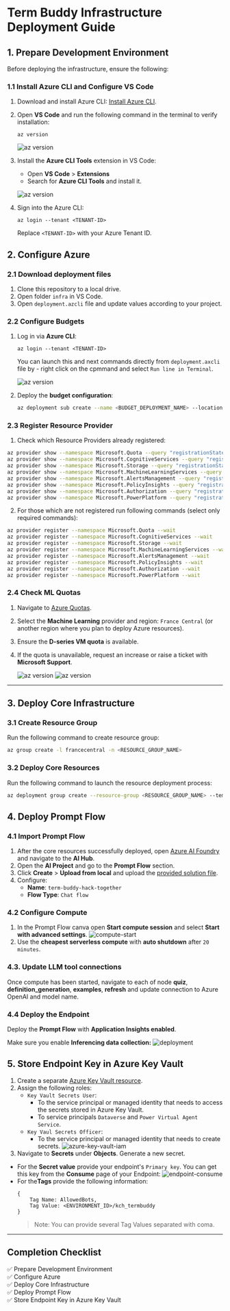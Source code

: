 # Term Buddy Infrastructure Deployment Guide

## 1. Prepare Development Environment
Before deploying the infrastructure, ensure the following:

### 1.1 Install Azure CLI and Configure VS Code

1. Download and install Azure CLI: [Install Azure CLI](https://learn.microsoft.com/en-us/cli/azure/install-azure-cli-windows?tabs=azure-cli#install-or-update).
2. Open **VS Code** and run the following command in the terminal to verify installation:
   ```
   az version
   ```
    ![az version](./infra-assets/azversion.jpg)

3. Install the **Azure CLI Tools** extension in VS Code:
   - Open **VS Code** > **Extensions**
   - Search for **Azure CLI Tools** and install it.

   ![az version](./infra-assets/azureclitool.jpg)

4. Sign into the Azure CLI:
   ```
   az login --tenant <TENANT-ID>
   ```
   Replace `<TENANT-ID>` with your Azure Tenant ID.

## 2. Configure Azure

### 2.1 Download deployment files

1. Clone this repository to a local drive.
2. Open folder `infra` in VS Code.
3. Open `deployment.azcli` file and update values according to your project.

### 2.2 Configure Budgets

1. Log in via **Azure CLI**:
   ```
   az login --tenant <TENANT-ID>
   ```
   You can launch this and next commands directly from `deployment.axcli` file by - right click on the cpmmand and select `Run line in Terminal`.

    ![az version](./infra-assets/login-azure.png)

2. Deploy the **budget configuration**:
   ```sh
   az deployment sub create --name <BUDGET_DEPLOYMENT_NAME> --location francecentral --template-file ".\code\budget.bicep" --parameters startDate=<START_DATE_YYYY-MM-DD> endDate=<END_DATE_YYYY-MM-DD> contactEmails='[\"<EMAIL1>\", \"<EMAIL2>\"]' budgetName=<BUDGET_NAME> amount=<BUDGET_AMOUNT>
   ```

### 2.3 Register Resource Provider
1. Check which Resource Providers already registered:
```sh
az provider show --namespace Microsoft.Quota --query "registrationState"
az provider show --namespace Microsoft.CognitiveServices --query "registrationState"
az provider show --namespace Microsoft.Storage --query "registrationState"
az provider show --namespace Microsoft.MachineLearningServices --query "registrationState"
az provider show --namespace Microsoft.AlertsManagement --query "registrationState"
az provider show --namespace Microsoft.PolicyInsights --query "registrationState"
az provider show --namespace Microsoft.Authorization --query "registrationState"
az provider show --namespace Microsoft.PowerPlatform --query "registrationState"
```

2. For those which are not registered run following commands (select only required commands):
```sh
az provider register --namespace Microsoft.Quota --wait
az provider register --namespace Microsoft.CognitiveServices --wait
az provider register --namespace Microsoft.Storage --wait
az provider register --namespace Microsoft.MachineLearningServices --wait
az provider register --namespace Microsoft.AlertsManagement --wait
az provider register --namespace Microsoft.PolicyInsights --wait
az provider register --namespace Microsoft.Authorization --wait
az provider register --namespace Microsoft.PowerPlatform --wait
```

### 2.4 Check ML Quotas

1. Navigate to [Azure Quotas](https://portal.azure.com/#view/Microsoft_Azure_Capacity/QuotaMenuBlade/~/overview).
2. Select the **Machine Learning** provider and region: `France Central` (or another region where you plan to deploy Azure resources).
3. Ensure the **D-series VM quota** is available.
4. If the quota is unavailable, request an increase or raise a ticket with **Microsoft Support**.

    ![az version](./infra-assets/quotas.jpg)
    ![az version](./infra-assets/quotasavailability.jpg)

---

## 3. Deploy Core Infrastructure

### 3.1 Create Resource Group
Run the following command to create resource group:
```sh
az group create -l francecentral -n <RESOURCE_GROUP_NAME>
```

### 3.2 Deploy Core Resources
Run the following command to launch the resource deployment process:
```sh
az deployment group create --resource-group <RESOURCE_GROUP_NAME> --template-file ".\code\template.bicep" --parameters name=<FIXED_PART_OF_RESOURCE_NAME> deploymentPrincipalId=<ID_OF_THE_SERVICE_PRINCIPAL> aiHubFriendlyName='AI Hub: Term Buddy' aiProjectFriendlyName='AI Project: Term Buddy' aiHubDescription='Azure AI Hub for the Term Buddy.' tags='{"project": "term-buddy"}'
```

## 4. Deploy Prompt Flow

### 4.1 Import Prompt Flow
1. After the core resources successfully deployed, open [Azure AI Foundry](https://ai.azure.com/) and navigate to the **AI Hub**.
2. Open the **AI Project** and go to the **Prompt Flow** section.
3. Click **Create** > **Upload from local** and upload the [provided solution file](./prompt-flow/term-buddy-hack-together.zip).
4. Configure:
   - **Name**: `term-buddy-hack-together`
   - **Flow Type**: `Chat flow`

### 4.2 Configure Compute
1. In the Prompt Flow canva open **Start compute session** and select **Start with advanced settings**.
    ![compute-start](./infra-assets/compute-start.png)
2. Use the **cheapest serverless compute** with **auto shutdown** after `20 minutes`.

### 4.3. Update LLM tool connections
Once compute has been started, navigate to each of node **quiz**, **definition_generation**, **examples**, **refresh** and update connection to Azure OpenAI and model name.

### 4.4 Deploy the Endpoint
Deploy the **Prompt Flow** with **Application Insights enabled**. 

Make sure you enable **Inferencing data collection:**
![deployment](./infra-assets/deployment.png)

## 5. Store Endpoint Key in Azure Key Vault

1. Create a separate [Azure Key Vault resource](https://portal.azure.com/#create/Microsoft.KeyVault).
2. Assign the following roles:
    - `Key Vault Secrets User`:
        - To the service principal or managed identity that needs to access the secrets stored in Azure Key Vault.
        - To service principals `Dataverse` and `Power Virtual Agent Service`.
    - `Key Vaul Secrets Officer`:
        - To the service principal or managed identity that needs to create secrets.
    ![azure-key-vault-iam](./infra-assets/key-vault-iam.png)
3. Navigate to **Secrets** under **Objects**. Generate a new secret.
- For the **Secret value** provide your endpoint's `Primary key`. You can get this key from the **Consume** page of your Endpoint:
    ![endpoint-consume](./infra-assets/endpoint-consume.png)
- For the**Tags** provide the following information:
    ```
    {
        Tag Name: AllowedBots,
        Tag Value: <ENVIRONMENT_ID>/kch_termbuddy
    }
    ```
    > Note: You can provide several Tag Values separated with coma.

---

## **Completion Checklist**

✅ Prepare Development Environment <br>
✅ Configure Azure <br>
✅ Deploy Core Infrastructure <br>
✅ Deploy Prompt Flow <br>
✅ Store Endpoint Key in Azure Key Vault

